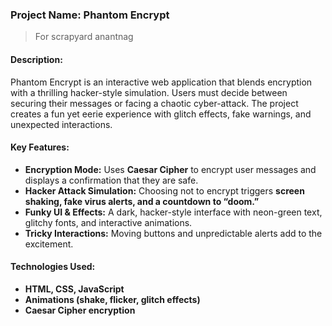 ### **Project Name: Phantom Encrypt**
> For scrapyard anantnag

#### **Description:**  
Phantom Encrypt is an interactive web application that blends encryption with a thrilling hacker-style simulation. Users must decide between securing their messages or facing a chaotic cyber-attack. The project creates a fun yet eerie experience with glitch effects, fake warnings, and unexpected interactions.  

#### **Key Features:**  
- **Encryption Mode:** Uses **Caesar Cipher** to encrypt user messages and displays a confirmation that they are safe.  
- **Hacker Attack Simulation:** Choosing not to encrypt triggers **screen shaking, fake virus alerts, and a countdown to “doom.”**  
- **Funky UI & Effects:** A dark, hacker-style interface with neon-green text, glitchy fonts, and interactive animations.  
- **Tricky Interactions:** Moving buttons and unpredictable alerts add to the excitement.  

#### **Technologies Used:**  
- **HTML, CSS, JavaScript**  
- **Animations (shake, flicker, glitch effects)**  
- **Caesar Cipher encryption**  
